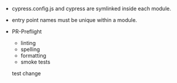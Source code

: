 - cypress.config.js and cypress are symlinked inside each module.
- entry point names must be unique within a module.

- PR-Preflight
  - linting
  - spelling
  - formatting
  - smoke tests

  test change
  